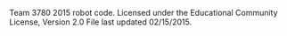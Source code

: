 Team 3780 2015 robot code.
Licensed under the Educational Community License, Version 2.0
File last updated 02/15/2015.
